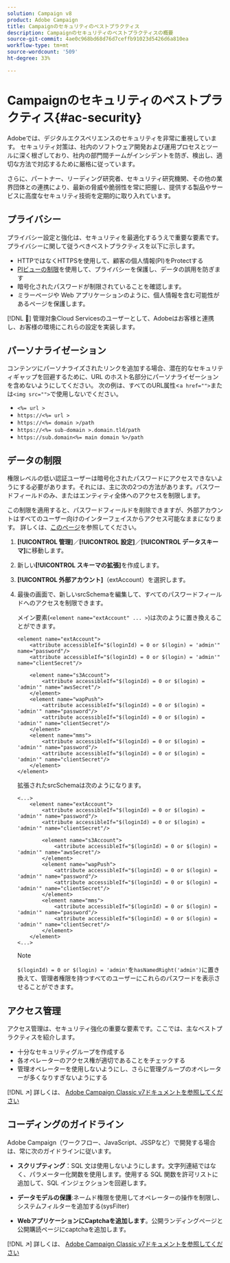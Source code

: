 ```yaml
---
solution: Campaign v8
product: Adobe Campaign
title: Campaignのセキュリティのベストプラクティス
description: Campaignのセキュリティのベストプラクティスの概要
source-git-commit: 4ae0c968bd68d76d7ceffb91023d5426d6a810ea
workflow-type: tm+mt
source-wordcount: '509'
ht-degree: 33%

---
```


# Campaignのセキュリティのベストプラクティス{#ac-security}

Adobeでは、デジタルエクスペリエンスのセキュリティを非常に重視しています。 セキュリティ対策は、社内のソフトウェア開発および運用プロセスとツールに深く根ざしており、社内の部門間チームがインシデントを防ぎ、検出し、適切な方法で対応するために厳格に従っています。

さらに、パートナー、リーディング研究者、セキュリティ研究機関、その他の業界団体との連携により、最新の脅威や脆弱性を常に把握し、提供する製品やサービスに高度なセキュリティ技術を定期的に取り入れています。

## プライバシー

プライバシー設定と強化は、セキュリティを最適化するうえで重要な要素です。プライバシーに関して従うべきベストプラクティスを以下に示します。

* HTTPではなくHTTPSを使用して、顧客の個人情報(PI)をProtectする
* [PIビューの制限](../dev/restrict-pi-view.md)を使用して、プライバシーを保護し、データの誤用を防ぎます
* 暗号化されたパスワードが制限されていることを確認します。
* ミラーページや Web アプリケーションのように、個人情報を含む可能性があるページを保護します。

[!DNL :speech_balloon:] 管理対象Cloud Servicesのユーザーとして、Adobeはお客様と連携し、お客様の環境にこれらの設定を実装します。

## パーソナライゼーション

コンテンツにパーソナライズされたリンクを追加する場合、潜在的なセキュリティギャップを回避するために、URL のホスト名部分にパーソナライゼーションを含めないようにしてください。 次の例は、すべてのURL属性&lt;`a href="">`または`<img src="">`で使用しないでください。

* `<%= url >`
* `https://<%= url >`
* `https://<%= domain >/path`
* `https://<%= sub-domain >.domain.tld/path`
* `https://sub.domain<%= main domain %>/path`

## データの制限

権限レベルの低い認証ユーザーは暗号化されたパスワードにアクセスできないようにする必要があります。それには、主に次の2つの方法があります。パスワードフィールドのみ、またはエンティティ全体へのアクセスを制限します。

この制限を適用すると、パスワードフィールドを削除できますが、外部アカウントはすべてのユーザー向けのインターフェイスからアクセス可能なままになります。 詳しくは、[このページ](../dev/restrict-pi-view.md)を参照してください。

1. **[!UICONTROL 管理]**／**[!UICONTROL 設定]**／**[!UICONTROL データスキーマ]**&#x200B;に移動します。

1. 新しい&#x200B;**[!UICONTROL スキーマの拡張]**&#x200B;を作成します。

1. **[!UICONTROL 外部アカウント]**（extAccount）を選択します。

1. 最後の画面で、新しいsrcSchemaを編集して、すべてのパスワードフィールドへのアクセスを制限できます。

   メイン要素(`<element name="extAccount" ... >`)は次のように置き換えることができます。

   ```
   <element name="extAccount">
       <attribute accessibleIf="$(loginId) = 0 or $(login) = 'admin'" name="password"/>
       <attribute accessibleIf="$(loginId) = 0 or $(login) = 'admin'" name="clientSecret"/>
   
       <element name="s3Account">
           <attribute accessibleIf="$(loginId) = 0 or $(login) = 'admin'" name="awsSecret"/>
       </element>
       <element name="wapPush">
           <attribute accessibleIf="$(loginId) = 0 or $(login) = 'admin'" name="password"/>
           <attribute accessibleIf="$(loginId) = 0 or $(login) = 'admin'" name="clientSecret"/>
       </element>
       <element name="mms">
           <attribute accessibleIf="$(loginId) = 0 or $(login) = 'admin'" name="password"/>
           <attribute accessibleIf="$(loginId) = 0 or $(login) = 'admin'" name="clientSecret"/>
       </element>
   </element>
   ```

   拡張されたsrcSchemaは次のようになります。

   ```
   <...>
       <element name="extAccount">
           <attribute accessibleIf="$(loginId) = 0 or $(login) = 'admin'" name="password"/>
           <attribute accessibleIf="$(loginId) = 0 or $(login) = 'admin'" name="clientSecret"/>
   
           <element name="s3Account">
               <attribute accessibleIf="$(loginId) = 0 or $(login) = 'admin'" name="awsSecret"/>
           </element>
           <element name="wapPush">
               <attribute accessibleIf="$(loginId) = 0 or $(login) = 'admin'" name="password"/>
               <attribute accessibleIf="$(loginId) = 0 or $(login) = 'admin'" name="clientSecret"/>
           </element>
           <element name="mms">
               <attribute accessibleIf="$(loginId) = 0 or $(login) = 'admin'" name="password"/>
               <attribute accessibleIf="$(loginId) = 0 or $(login) = 'admin'" name="clientSecret"/>
           </element>
       </element>
   <...> 
   ```

   >[!NOTE]
   >
   >`$(loginId) = 0 or $(login) = 'admin'`を`hasNamedRight('admin')`に置き換えて、管理者権限を持つすべてのユーザーにこれらのパスワードを表示させることができます。


## アクセス管理

アクセス管理は、セキュリティ強化の重要な要素です。ここでは、主なベストプラクティスを紹介します。

* 十分なセキュリティグループを作成する
* 各オペレーターのアクセス権が適切であることをチェックする
* 管理オペレーターを使用しないようにし、さらに管理グループのオペレーターが多くなりすぎないようにする

[!DNL :arrow_upper_right:] 詳しくは、  [Adobe Campaign Classic v7ドキュメントを参照してください](https://experienceleague.adobe.com/docs/campaign-classic/using/installing-campaign-classic/security-privacy/access-management.html?lang=en#webapp-operator)

## コーディングのガイドライン

Adobe Campaign（ワークフロー、JavaScript、JSSPなど）で開発する場合は、常に次のガイドラインに従います。

* **スクリプティング**：SQL 文は使用しないようにします。文字列連結ではなく、パラメーター化関数を使用します。使用する SQL 関数を許可リストに追加して、SQL インジェクションを回避します。

* **データモデルの保護**:ネームド権限を使用してオペレーターの操作を制限し、システムフィルターを追加する(sysFilter)

* **WebアプリケーションにCaptchaを追加します**。公開ランディングページと公開購読ページにcaptchaを追加します。

[!DNL :arrow_upper_right:] 詳しくは、  [Adobe Campaign Classic v7ドキュメントを参照してください](https://experienceleague.adobe.com/docs/campaign-classic/using/installing-campaign-classic/security-privacy/scripting-coding-guidelines.html?lang=en#installing-campaign-classic)

